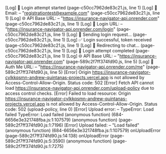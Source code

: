 [Log] 🔐 Login attempt started (page-c50cc7962de83c21.js, line 1)
[Log] 📧 Email: – "registrationtest@example.com" (page-c50cc7962de83c21.js, line 1)
[Log] 🌐 API Base URL: – "https://insurance-navigator-api.onrender.com" (page-c50cc7962de83c21.js, line 1)
[Log] 🔗 Login URL: – "https://insurance-navigator-api.onrender.com/login" (page-c50cc7962de83c21.js, line 1)
[Log] 🚀 Sending login request... (page-c50cc7962de83c21.js, line 1)
[Log] ✅ Login successful, token received (page-c50cc7962de83c21.js, line 1)
[Log] 🚀 Redirecting to chat... (page-c50cc7962de83c21.js, line 1)
[Log] 🏁 Login attempt completed (page-c50cc7962de83c21.js, line 1)
[Log] 🌐 API Base URL: – "https://insurance-navigator-api.onrender.com" (page-589c2f7ff374fd90.js, line 5)
[Log] 🔗 Auth Me URL: – "https://insurance-navigator-api.onrender.com/me" (page-589c2f7ff374fd90.js, line 5)
[Error] Origin https://insurance-navigator-cylkkqsmn-andrew-quintanas-projects.vercel.app is not allowed by Access-Control-Allow-Origin. Status code: 502
[Error] Fetch API cannot load https://insurance-navigator-api.onrender.com/upload-policy due to access control checks.
[Error] Failed to load resource: Origin https://insurance-navigator-cylkkqsmn-andrew-quintanas-projects.vercel.app is not allowed by Access-Control-Allow-Origin. Status code: 502 (upload-policy, line 0)
[Error] Upload error: – TypeError: Load failed
TypeError: Load failed
	(anonymous function) (684-6656e3e321748fba.js:1:107579)
	(anonymous function) (page-589c2f7ff374fd90.js:1:7196)
[Error] Upload failed: – "Load failed"
	(anonymous function) (684-6656e3e321748fba.js:1:107579)
	onUploadError (page-589c2f7ff374fd90.js:14:138)
	onUploadError (page-589c2f7ff374fd90.js:5:3590)
	(anonymous function) (page-589c2f7ff374fd90.js:1:7275)
